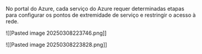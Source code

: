 
No portal do Azure, cada serviço do Azure requer determinadas etapas para configurar os pontos de extremidade de serviço e restringir o acesso à rede.

![[Pasted image 20250308223746.png]]

![[Pasted image 20250308223828.png]]
